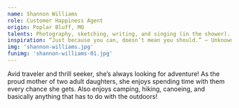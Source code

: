 ```yaml
---
name: Shannon Williams
role: Customer Happiness Agent
origin: Poplar Bluff, MO
talents: Photography, sketching, writing, and singing (in the shower).
inspiration: “Just because you can, doesn’t mean you should.” – Unknown
img: 'shannon-williams.jpg'
funimg: 'shannon-williams-01.jpg'
---
```

Avid traveler and thrill seeker, she’s always looking for adventure! As the proud mother of two adult daughters, she enjoys spending time with them every chance she gets. Also enjoys camping, hiking, canoeing, and basically anything that has to do with the outdoors!